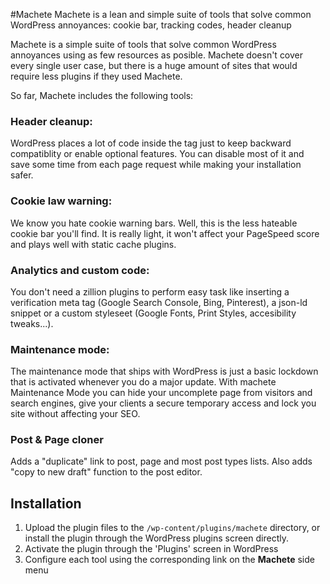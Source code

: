 #Machete
Machete is a lean and simple suite of tools that solve common WordPress annoyances: cookie bar, tracking codes, header cleanup

Machete is a simple suite of tools that solve common WordPress annoyances using as few resources as posible. Machete doesn't cover every single user case, but there is a huge amount of sites that would require less plugins if they used Machete.

So far, Machete includes the following tools:

### Header cleanup:
WordPress places a lot of code inside the <head> tag just to keep backward compatiblity or enable optional features. You can disable most of it and save some time from each page request while making your installation safer.

### Cookie law warning:
We know you hate cookie warning bars. Well, this is the less hateable cookie bar you'll find. It is really light, it won't affect your PageSpeed score and plays well with static cache plugins.

### Analytics and custom code:
You don't need a zillion plugins to perform easy task like inserting a verification meta tag (Google Search Console, Bing, Pinterest), a json-ld snippet or a custom styleseet (Google Fonts, Print Styles, accesibility tweaks...).

### Maintenance mode:
The maintenance mode that ships with WordPress is just a basic lockdown that is activated whenever you do a major update. With machete Maintenance Mode you can hide your uncomplete page from visitors and search engines, give your clients a secure temporary access and lock you site without affecting your SEO.

### Post & Page cloner 
Adds a "duplicate" link to post, page and most post types lists. Also adds "copy to new draft" function to the post editor.

## Installation
1. Upload the plugin files to the `/wp-content/plugins/machete` directory, or install the plugin through the WordPress plugins screen directly.
2. Activate the plugin through the 'Plugins' screen in WordPress
3. Configure each tool using the corresponding link on the **Machete** side menu

